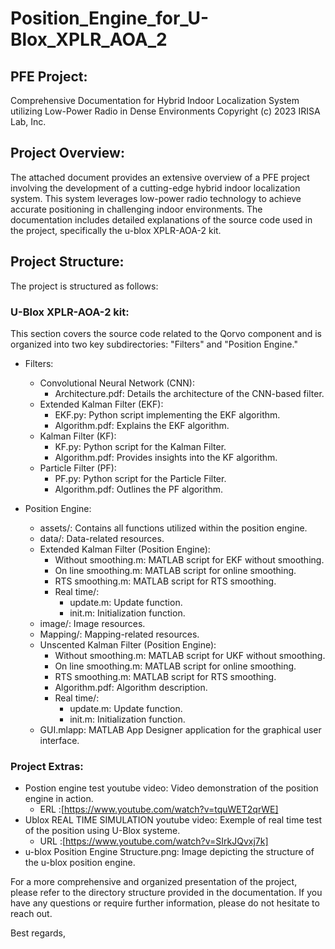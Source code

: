 # Position_Engine_for_U-Blox_XPLR_AOA_2
## PFE Project:
Comprehensive Documentation for Hybrid Indoor Localization System utilizing Low-Power Radio in Dense Environments
Copyright (c) 2023 IRISA Lab, Inc.

## Project Overview:
The attached document provides an extensive overview of a PFE project involving the development of a cutting-edge hybrid indoor localization system. This system leverages low-power radio technology to achieve accurate positioning in challenging indoor environments. The documentation includes detailed explanations of the source code used in the project, specifically the u-blox XPLR-AOA-2 kit.

## Project Structure:
The project is structured as follows:

### U-Blox XPLR-AOA-2 kit:
   This section covers the source code related to the Qorvo component and is organized into two key subdirectories: "Filters" and "Position Engine."

   - Filters:
     - Convolutional Neural Network (CNN):
       - Architecture.pdf: Details the architecture of the CNN-based filter.
     - Extended Kalman Filter (EKF):
       - EKF.py: Python script implementing the EKF algorithm.
       - Algorithm.pdf: Explains the EKF algorithm.
     - Kalman Filter (KF):
       - KF.py: Python script for the Kalman Filter.
       - Algorithm.pdf: Provides insights into the KF algorithm.
     - Particle Filter (PF):
       - PF.py: Python script for the Particle Filter.
       - Algorithm.pdf: Outlines the PF algorithm.

   - Position Engine:
     - assets/: Contains all functions utilized within the position engine.
     - data/: Data-related resources.
     - Extended Kalman Filter (Position Engine):
       - Without smoothing.m: MATLAB script for EKF without smoothing.
       - On line smoothing.m: MATLAB script for online smoothing.
       - RTS smoothing.m: MATLAB script for RTS smoothing.
       - Real time/:
         - update.m: Update function.
         - init.m: Initialization function.
     - image/: Image resources.
     - Mapping/: Mapping-related resources.
     - Unscented Kalman Filter (Position Engine):
       - Without smoothing.m: MATLAB script for UKF without smoothing.
       - On line smoothing.m: MATLAB script for online smoothing.
       - RTS smoothing.m: MATLAB script for RTS smoothing.
       - Algorithm.pdf: Algorithm description.
       - Real time/:
         - update.m: Update function.
         - init.m: Initialization function.
     - GUI.mlapp: MATLAB App Designer application for the graphical user interface.

### Project Extras:
- Postion engine test youtube video: Video demonstration of the position engine in action.
   - ERL :[https://www.youtube.com/watch?v=tquWET2qrWE]
- Ublox REAL TIME SIMULATION youtube video: Exemple of real time test of the position using U-Blox systeme.
   - URL :[https://www.youtube.com/watch?v=SIrkJQvxj7k]
- u-blox Position Engine Structure.png: Image depicting the structure of the u-blox position engine.

For a more comprehensive and organized presentation of the project, please refer to the directory structure provided in the documentation. If you have any questions or require further information, please do not hesitate to reach out.

Best regards,
